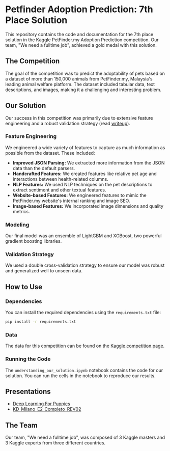 # Petfinder Adoption Prediction: 7th Place Solution

This repository contains the code and documentation for the 7th place solution in the Kaggle PetFinder.my Adoption Prediction competition. Our team, "We need a fulltime job", achieved a gold medal with this solution.

## The Competition

The goal of the competition was to predict the adoptability of pets based on a dataset of more than 150,000 animals from PetFinder.my, Malaysia's leading animal welfare platform. The dataset included tabular data, text descriptions, and images, making it a challenging and interesting problem.

## Our Solution

Our success in this competition was primarily due to extensive feature engineering and a robust validation strategy (read [writeup](https://www.kaggle.com/competitions/petfinder-adoption-prediction/writeups/we-need-a-fulltime-job-7th-place-solution-summary)). 

### Feature Engineering

We engineered a wide variety of features to capture as much information as possible from the dataset. These included:

*   **Improved JSON Parsing:** We extracted more information from the JSON data than the default parsers.
*   **Handcrafted Features:** We created features like relative pet age and interactions between health-related columns.
*   **NLP Features:** We used NLP techniques on the pet descriptions to extract sentiment and other textual features.
*   **Website-based Features:** We engineered features to mimic the PetFinder.my website's internal ranking and image SEO.
*   **Image-based Features:** We incorporated image dimensions and quality metrics.

### Modeling

Our final model was an ensemble of LightGBM and XGBoost, two powerful gradient boosting libraries.

### Validation Strategy

We used a double cross-validation strategy to ensure our model was robust and generalized well to unseen data.

## How to Use

### Dependencies

You can install the required dependencies using the `requirements.txt` file:

```bash
pip install -r requirements.txt
```

### Data

The data for this competition can be found on the [Kaggle competition page](https://www.kaggle.com/c/petfinder-adoption-prediction/data).

### Running the Code

The `understanding_our_solution.ipynb` notebook contains the code for our solution. You can run the cells in the notebook to reproduce our results.

## Presentations

*   [Deep Learning For Puppies](presentations/Deep%20Learning%20For%20Puppies.pdf)
*   [KD_Milano_E2_Completo_REV02](presentations/KD_Milano_E2_Completo_REV02.pdf)

## The Team

Our team, "We need a fulltime job", was composed of 3 Kaggle masters and 3 Kaggle experts from three different countries.
